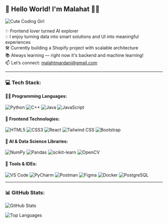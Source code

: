 ## 🌟 Hello World! I'm Malahat 👩‍💻

![Cute Coding Girl](https://media.giphy.com/media/v1.Y2lkPTc5MGI3NjExNDI4dHZ5dDFhOGdrcnA1b3ZsZW5sYm1wOWdvb3ZzM2MwMHZ0a2ZodCZlcD12MV9naWZzX3NlYXJjaCZjdD1n/nGMnDqebzDcfm/giphy.gif)

✨ Frontend lover turned AI explorer  
💡 I enjoy turning data into smart solutions and UI into meaningful experiences  
🛠 Currently building a Shopify project with scalable architecture  
📚 Always learning — right now it's backend and machine learning!  
📫 Let’s connect: [malahtmardani@gmail.com](mailto:malahtmardani@gmail.com)

---

### 💻 Tech Stack:

#### 👩‍💻 Programming Languages:
![Python](https://img.shields.io/badge/-Python-3776AB?style=flat&logo=python&logoColor=white)
![C++](https://img.shields.io/badge/-C++-00599C?style=flat&logo=c%2b%2b&logoColor=white)
![Java](https://img.shields.io/badge/-Java-007396?style=flat&logo=java&logoColor=white)
![JavaScript](https://img.shields.io/badge/-JavaScript-F7DF1E?style=flat&logo=javascript&logoColor=black)

#### 🎨 Frontend Technologies:
![HTML5](https://img.shields.io/badge/-HTML5-E34F26?style=flat&logo=html5&logoColor=white)
![CSS3](https://img.shields.io/badge/-CSS3-1572B6?style=flat&logo=css3&logoColor=white)
![React](https://img.shields.io/badge/-React-61DAFB?style=flat&logo=react&logoColor=black)
![Tailwind CSS](https://img.shields.io/badge/-Tailwind_CSS-38B2AC?style=flat&logo=tailwind-css&logoColor=white)
![Bootstrap](https://img.shields.io/badge/-Bootstrap-7952B3?style=flat&logo=bootstrap&logoColor=white)

#### 🤖 AI & Data Science Libraries:
![NumPy](https://img.shields.io/badge/-NumPy-013243?style=flat&logo=numpy&logoColor=white)
![Pandas](https://img.shields.io/badge/-Pandas-150458?style=flat&logo=pandas&logoColor=white)
![scikit-learn](https://img.shields.io/badge/-Scikit_Learn-F7931E?style=flat&logo=scikit-learn&logoColor=white)
![OpenCV](https://img.shields.io/badge/-OpenCV-5C3EE8?style=flat&logo=opencv&logoColor=white)

#### 🧰 Tools & IDEs:
![VS Code](https://img.shields.io/badge/-VS_Code-007ACC?style=flat&logo=visual-studio-code&logoColor=white)
![PyCharm](https://img.shields.io/badge/-PyCharm-000000?style=flat&logo=pycharm&logoColor=white)
![Postman](https://img.shields.io/badge/-Postman-FF6C37?style=flat&logo=postman&logoColor=white)
![Figma](https://img.shields.io/badge/-Figma-F24E1E?style=flat&logo=figma&logoColor=white)
![Docker](https://img.shields.io/badge/-Docker-2496ED?style=flat&logo=docker&logoColor=white)
![PostgreSQL](https://img.shields.io/badge/-PostgreSQL-4169E1?style=flat&logo=postgresql&logoColor=white)

---

### 📊 GitHub Stats:

![GitHub Stats](https://github-readme-stats.vercel.app/api?username=malahatmardani&show_icons=true&theme=radical)

![Top Languages](https://github-readme-stats.vercel.app/api/top-langs/?username=malahatmardani&layout=compact&theme=radical)

